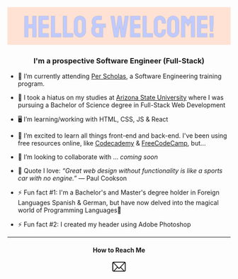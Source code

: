 ![Heading](ReadMeImgs/t_higginswelcomeheader.gif)

<h3 align="center">I'm a prospective Software Engineer (Full-Stack)</h3>

* 📓 I’m currently attending [Per Scholas](https://perscholas.org/), a Software Engineering training program.

* 📓 I took a hiatus on my studies at [Arizona State University](https://github.com/ASU) where I was pursuing a Bachelor of Science degree in Full-Stack Web Development

* 🖥️ I’m learning/working with HTML, CSS, JS & React  
* 🌱 I’m excited to learn all things front-end and back-end. I've been using free resources online, like [Codecademy](https://github.com/Codecademy) & [FreeCodeCamp](https://github.com/freeCodeCamp), but...

* 👯 I’m looking to collaborate with ... *coming soon*
* 💬 Quote I love: *“Great web design without functionality is like a sports car with no engine.”* ― Paul Cookson
* ⚡ Fun fact #1: I'm a Bachelor's and Master's degree holder in Foreign Languages Spanish & German, but have now delved into the magical world of Programming Languages🔮
* ⚡ Fun fact #2: I created my header using Adobe Photoshop
<hr />
<h4 align="center">How to Reach Me</h4> 
<p align="center">
  <a href="mailto:tayhiggins14@gmail.com"><img src="ReadMeImgs/emailicon.png" width="30px"></a> 
</p>
